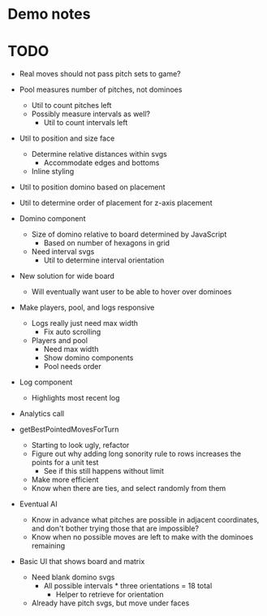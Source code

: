 # Demo notes

# TODO
* Real moves should not pass pitch sets to game?

* Pool measures number of pitches, not dominoes
    * Util to count pitches left
    * Possibly measure intervals as well?
        * Util to count intervals left

* Util to position and size face
    * Determine relative distances within svgs
        * Accommodate edges and bottoms
    * Inline styling
* Util to position domino based on placement
* Util to determine order of placement for z-axis placement

* Domino component
    * Size of domino relative to board determined by JavaScript
        * Based on number of hexagons in grid
    * Need interval svgs
        * Util to determine interval orientation

* New solution for wide board
    * Will eventually want user to be able to hover over dominoes

* Make players, pool, and logs responsive
    * Logs really just need max width
        * Fix auto scrolling
    * Players and pool
        * Need max width
        * Show domino components
        * Pool needs order

* Log component
    * Highlights most recent log
* Analytics call

* getBestPointedMovesForTurn
    * Starting to look ugly, refactor
    * Figure out why adding long sonority rule to rows increases the points for a unit test
        * See if this still happens without limit
    * Make more efficient
    * Know when there are ties, and select randomly from them
* Eventual AI
    * Know in advance what pitches are possible in adjacent coordinates, and don't bother trying those that are impossible?
    * Know when no possible moves are left to make with the dominoes remaining

* Basic UI that shows board and matrix
    * Need blank domino svgs
        * All possible intervals * three orientations = 18 total
            * Helper to retrieve for orientation
    * Already have pitch svgs, but move under faces
